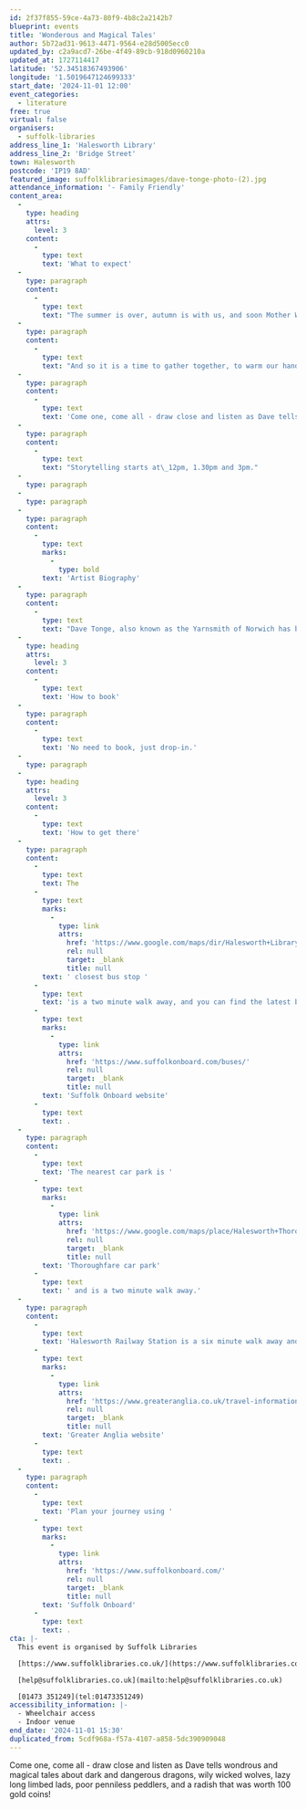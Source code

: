 ```yaml
---
id: 2f37f855-59ce-4a73-80f9-4b8c2a2142b7
blueprint: events
title: 'Wonderous and Magical Tales'
author: 5b72ad31-9613-4471-9564-e28d5005ecc0
updated_by: c2a9acd7-26be-4f49-89cb-918d0960210a
updated_at: 1727114417
latitude: '52.34518367493906'
longitude: '1.5019647124699333'
start_date: '2024-11-01 12:00'
event_categories:
  - literature
free: true
virtual: false
organisers:
  - suffolk-libraries
address_line_1: 'Halesworth Library'
address_line_2: 'Bridge Street'
town: Halesworth
postcode: 'IP19 8AD'
featured_image: suffolklibrariesimages/dave-tonge-photo-(2).jpg
attendance_information: '- Family Friendly'
content_area:
  -
    type: heading
    attrs:
      level: 3
    content:
      -
        type: text
        text: 'What to expect'
  -
    type: paragraph
    content:
      -
        type: text
        text: "The summer is over, autumn is with us, and soon Mother Winter will wrap herself about the land like a great icy cloak.\_Her long freezing fingers reaching inside one and all, tickling their ribs and chilling them to the bone.\_"
  -
    type: paragraph
    content:
      -
        type: text
        text: "And so it is a time to gather together, to warm our hands and hearts with some stories from Dave Tonge, the Yarnsmith of Norwich.\_"
  -
    type: paragraph
    content:
      -
        type: text
        text: 'Come one, come all - draw close and listen as Dave tells wondrous and magical tales about dark and dangerous dragons, wily wicked wolves, lazy long limbed lads, poor penniless peddlers, and a radish that was worth 100 gold coins!'
  -
    type: paragraph
    content:
      -
        type: text
        text: "Storytelling starts at\_12pm, 1.30pm and 3pm."
  -
    type: paragraph
  -
    type: paragraph
  -
    type: paragraph
    content:
      -
        type: text
        marks:
          -
            type: bold
        text: 'Artist Biography'
  -
    type: paragraph
    content:
      -
        type: text
        text: "Dave Tonge, also known as the Yarnsmith of Norwich has been telling stories for over 25 years, and performs at festivals, museums, heritage sites, schools and libraries all over England and beyond. From Lindisfarne Holy Island in the north, to Arundel Castle in the south, he works regularly for English Heritage and national museums like the Ashmolean and British Museum. He has written three books, Tudor Folk Tales,\_Norfolk Folk tales for Children\_and\_Medieval Folk tales for Children, with a fourth, Trickster Tales from Many Lands, due out in 2025. Dave likes to tell riddles and stories of magic and mystery, myths and monsters and also comic tales about the 'common folk’, the poorer people of long ago."
  -
    type: heading
    attrs:
      level: 3
    content:
      -
        type: text
        text: 'How to book'
  -
    type: paragraph
    content:
      -
        type: text
        text: 'No need to book, just drop-in.'
  -
    type: paragraph
  -
    type: heading
    attrs:
      level: 3
    content:
      -
        type: text
        text: 'How to get there'
  -
    type: paragraph
    content:
      -
        type: text
        text: The
      -
        type: text
        marks:
          -
            type: link
            attrs:
              href: 'https://www.google.com/maps/dir/Halesworth+Library,+Bridge+Street,+Halesworth/Car+Park,+Halesworth+IP19+8BF/@52.3449212,1.5000528,17z/data=!3m1!4b1!4m14!4m13!1m5!1m1!1s0x47d98b36c7f5f84d:0xfd770d2c2e133869!2m2!1d1.5019204!2d52.3450274!1m5!1m1!1s0x47d98b31303c7f8f:0xbf54f01bf856cf9f!2m2!1d1.5032912!2d52.3445208!3e2?entry=ttu'
              rel: null
              target: _blank
              title: null
        text: ' closest bus stop '
      -
        type: text
        text: 'is a two minute walk away, and you can find the latest bus timetables on the '
      -
        type: text
        marks:
          -
            type: link
            attrs:
              href: 'https://www.suffolkonboard.com/buses/'
              rel: null
              target: _blank
              title: null
        text: 'Suffolk Onboard website'
      -
        type: text
        text: .
  -
    type: paragraph
    content:
      -
        type: text
        text: 'The nearest car park is '
      -
        type: text
        marks:
          -
            type: link
            attrs:
              href: 'https://www.google.com/maps/place/Halesworth+Thoroughfare+Car+Park/@52.3445643,1.5001719,17z/data=!4m23!1m16!4m15!1m6!1m2!1s0x47d98b36c7f5f84d:0xfd770d2c2e133869!2sHalesworth+Library,+Bridge+Street,+Halesworth!2m2!1d1.5019204!2d52.3450274!1m6!1m2!1s0x47d98b30d8472cfb:0x1f4bb1f9cfc782db!2sHalesworth+Thoroughfare+Car+Park,+Thoroughfare,+Halesworth+IP19+8AH!2m2!1d1.5028642!2d52.344223!3e2!3m5!1s0x47d98b30d8472cfb:0x1f4bb1f9cfc782db!8m2!3d52.344223!4d1.5028642!16s%2Fg%2F11d_8gq5bl?entry=ttu'
              rel: null
              target: _blank
              title: null
        text: 'Thoroughfare car park'
      -
        type: text
        text: ' and is a two minute walk away.'
  -
    type: paragraph
    content:
      -
        type: text
        text: 'Halesworth Railway Station is a six minute walk away and can find train times on the '
      -
        type: text
        marks:
          -
            type: link
            attrs:
              href: 'https://www.greateranglia.co.uk/travel-information/station-information/has'
              rel: null
              target: _blank
              title: null
        text: 'Greater Anglia website'
      -
        type: text
        text: .
  -
    type: paragraph
    content:
      -
        type: text
        text: 'Plan your journey using '
      -
        type: text
        marks:
          -
            type: link
            attrs:
              href: 'https://www.suffolkonboard.com/'
              rel: null
              target: _blank
              title: null
        text: 'Suffolk Onboard'
      -
        type: text
        text: .
cta: |-
  This event is organised by Suffolk Libraries

  [https://www.suffolklibraries.co.uk/](https://www.suffolklibraries.co.uk/) 

  [help@suffolklibraries.co.uk](mailto:help@suffolklibraries.co.uk)

  [01473 351249](tel:01473351249)
accessibility_information: |-
  - Wheelchair access
  - Indoor venue
end_date: '2024-11-01 15:30'
duplicated_from: 5cdf968a-f57a-4107-a858-5dc390909048
---
```

Come one, come all - draw close and listen as Dave tells wondrous and magical tales about dark and dangerous dragons, wily wicked wolves, lazy long limbed lads, poor penniless peddlers, and a radish that was worth 100 gold coins!